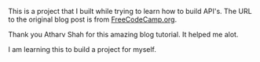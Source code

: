 This is a project that I built while trying to learn how to build API's. The URL to the original blog post is from [FreeCodeCamp.org](https://www.freecodecamp.org/news/fastapi-quickstart/). 

Thank you Atharv Shah for this amazing blog tutorial. It helped me alot. 

I am learning this to build a project for myself.